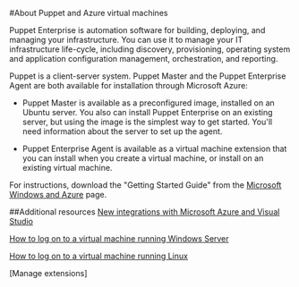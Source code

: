 <properties
	pageTitle="About Puppet and Azure virtual machines"
	description="Describes installing and configuring Puppet on a virtual machine in Azure"
	services="virtual-machines"
	documentationCenter=""
	authors="KBDAzure"
	manager="timlt"
	editor=""/>

<tags
	ms.service="virtual-machines"
	ms.workload="infrastructure-services"
	ms.tgt_pltfrm="vm-windows"
	ms.devlang="na"
	ms.topic="article"
	ms.date="05/20/2015"
	ms.author="kathydav"/>

#About Puppet and Azure virtual machines


<p>Puppet Enterprise is automation software for building, deploying, and managing your infrastructure. You can use it to manage your IT infrastructure life-cycle, including discovery, provisioning, operating system and application configuration management, orchestration, and reporting.

Puppet is a client-server system. Puppet Master and the Puppet Enterprise Agent are both available for installation through Microsoft Azure:

- Puppet Master is available as a preconfigured image, installed on an Ubuntu server. You also can install Puppet Enterprise on an existing server, but using the image is the simplest way to get started. You'll need information about the server to set up the agent.

- Puppet Enterprise Agent is available as a virtual machine extension that you can install when you create a virtual machine, or install on an existing virtual machine.

For instructions, download the "Getting Started Guide" from the [Microsoft Windows and Azure](http://puppetlabs.com/solutions/microsoft) page.  


##Additional resources
[New integrations with Microsoft Azure and Visual Studio]

[How to log on to a virtual machine running Windows Server]

[How to log on to a virtual machine running Linux]

[Manage extensions]

<!--Link references-->
[New integrations with Microsoft Azure and Visual Studio]: http://puppetlabs.com/blog/new-integrations-windows-azure-and-visual-studio
[How to Log on to a virtual machine running Windows Server]: virtual-machines-log-on-windows-server.md
[How to Log on to a virtual machine running Linux]: virtual-machines-linux-how-to-log-on.md
[Azure VM extensions and features]: http://go.microsoft.com/fwlink/p/?linkid=390493&clcid=0x409
